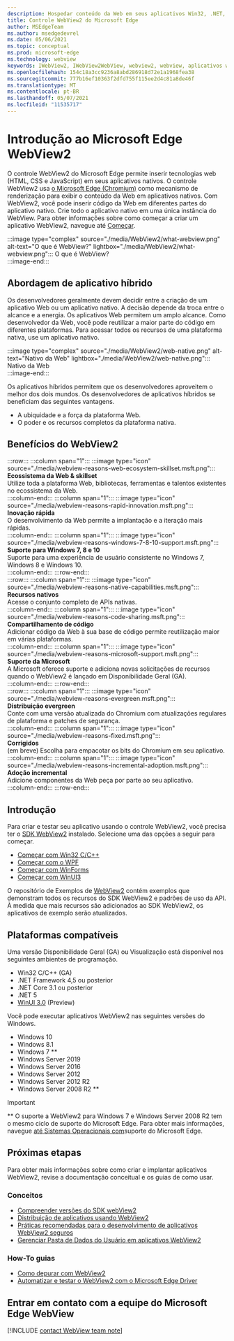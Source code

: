 ```yaml
---
description: Hospedar conteúdo da Web em seus aplicativos Win32, .NET, UWP com o controle Microsoft Edge WebView2
title: Controle WebView2 do Microsoft Edge
author: MSEdgeTeam
ms.author: msedgedevrel
ms.date: 05/06/2021
ms.topic: conceptual
ms.prod: microsoft-edge
ms.technology: webview
keywords: IWebView2, IWebView2WebView, webview2, webview, aplicativos win32, win32, edge, ICoreWebView2, CoreWebView2, ICoreWebView2Host, controle de navegador, html de borda, Windows Forms, WinForms, WPF, .NET, WinUI, Project Reunion
ms.openlocfilehash: 154c18a3cc9236a8abd286918d72e1a1968fea38
ms.sourcegitcommit: 777b16ef10363f2dfd755f115ee2d4c81a8de46f
ms.translationtype: MT
ms.contentlocale: pt-BR
ms.lasthandoff: 05/07/2021
ms.locfileid: "11535717"
---
```

# <a name="introduction-to-microsoft-edge-webview2"></a>Introdução ao Microsoft Edge WebView2  

O controle WebView2 do Microsoft Edge permite inserir tecnologias web \(HTML, CSS e JavaScript\) em seus aplicativos nativos.  O controle WebView2 usa [o Microsoft Edge (Chromium)][MicrosoftedgeinsiderMain] como mecanismo de renderização para exibir o conteúdo da Web em aplicativos nativos.  Com WebView2, você pode inserir código da Web em diferentes partes do aplicativo nativo.  Crie todo o aplicativo nativo em uma única instância do WebView.  Para obter informações sobre como começar a criar um aplicativo WebView2, navegue até [Começar](#get-started).  

:::image type="complex" source="./media/WebView2/what-webview.png" alt-text="O que é WebView?" lightbox="./media/WebView2/what-webview.png":::
   O que é WebView?  
:::image-end:::    

## <a name="hybrid-app-approach"></a>Abordagem de aplicativo híbrido  

Os desenvolvedores geralmente devem decidir entre a criação de um aplicativo Web ou um aplicativo nativo.  A decisão depende da troca entre o alcance e a energia.  Os aplicativos Web permitem um amplo alcance.  Como desenvolvedor da Web, você pode reutilizar a maior parte do código em diferentes plataformas.  Para acessar todos os recursos de uma plataforma nativa, use um aplicativo nativo.  

:::image type="complex" source="./media/WebView2/web-native.png" alt-text="Nativo da Web" lightbox="./media/WebView2/web-native.png":::
   Nativo da Web  
:::image-end:::    

Os aplicativos híbridos permitem que os desenvolvedores aproveitem o melhor dos dois mundos.  Os desenvolvedores de aplicativos híbridos se beneficiam das seguintes vantagens.  

*   A ubiquidade e a força da plataforma Web.  
*   O poder e os recursos completos da plataforma nativa.  
    
## <a name="webview2-benefits"></a>Benefícios do WebView2   

<!--  
:::image type="complex" source="./media/WebView2/webview-reasons.png" alt-text="WebView reasons" lightbox="./media/WebView2/webview-reasons.png":::
   WebView reasons  
:::image-end:::    
-->  

:::row:::
   :::column span="1":::
      :::image type="icon" source="./media/webview-reasons-web-ecosystem-skillset.msft.png":::  
      **Ecossistema da Web \& skillset**  
      Utilize toda a plataforma Web, bibliotecas, ferramentas e talentos existentes no ecossistema da Web.  
   :::column-end:::
   :::column span="1":::
      :::image type="icon" source="./media/webview-reasons-rapid-innovation.msft.png":::  
      **Inovação rápida**  
      O desenvolvimento da Web permite a implantação e a iteração mais rápidas.  
   :::column-end:::
   :::column span="1":::
      :::image type="icon" source="./media/webview-reasons-windows-7-8-10-support.msft.png":::  
      **Suporte para Windows 7, 8 e 10**  
      Suporte para uma experiência de usuário consistente no Windows 7, Windows 8 e Windows 10.  
   :::column-end:::
:::row-end:::  
:::row:::
   :::column span="1":::
      :::image type="icon" source="./media/webview-reasons-native-capabilities.msft.png":::  
      **Recursos nativos**  
      Acesse o conjunto completo de APIs nativas.  
   :::column-end:::
   :::column span="1":::
      :::image type="icon" source="./media/webview-reasons-code-sharing.msft.png":::  
      **Compartilhamento de código**  
      Adicionar código da Web à sua base de código permite reutilização maior em várias plataformas.  
   :::column-end:::
   :::column span="1":::
      :::image type="icon" source="./media/webview-reasons-microsoft-support.msft.png":::  
      **Suporte da Microsoft**  
      A Microsoft oferece suporte e adiciona novas solicitações de recursos quando o WebView2 é lançado em Disponibilidade Geral \(GA\).  
   :::column-end:::
:::row-end:::  
:::row:::
   :::column span="1":::
      :::image type="icon" source="./media/webview-reasons-evergreen.msft.png":::  
      **Distribuição evergreen**  
      Conte com uma versão atualizada do Chromium com atualizações regulares de plataforma e patches de segurança.  
   :::column-end:::
   :::column span="1":::
      :::image type="icon" source="./media/webview-reasons-fixed.msft.png":::  
      **Corrigidos**  
      \(em breve\) Escolha para empacotar os bits do Chromium em seu aplicativo.  
   :::column-end:::
   :::column span="1":::
      :::image type="icon" source="./media/webview-reasons-incremental-adoption.msft.png":::  
      **Adoção incremental**  
      Adicione componentes da Web peça por parte ao seu aplicativo.  
   :::column-end:::
:::row-end:::  

## <a name="get-started"></a>Introdução  

Para criar e testar seu aplicativo usando o controle WebView2, você precisa ter <!--both [Microsoft Edge (Chromium)][MicrosoftedgeinsiderDownload] and  -->o [SDK WebView2][NugetPackagesMicrosoftWebWebView2] instalado.  Selecione uma das opções a seguir para começar.  

*   [Começar com Win32 C/C++][Webview2GetStartedWin32]  
*   [Começar com o WPF][Webview2GetStartedWpf]  
*   [Começar com WinForms][Webview2GetStartedWinforms]  
*   [Começar com WinUI3][Webview2GetStartedWinui]  
    
O repositório de Exemplos de [WebView2][GithubMicrosoftedgeWebview2samples] contém exemplos que demonstram todos os recursos do SDK WebView2 e padrões de uso da API.  À medida que mais recursos são adicionados ao SDK WebView2, os aplicativos de exemplo serão atualizados.  

## <a name="supported-platforms"></a>Plataformas compatíveis  

Uma versão Disponibilidade Geral \(GA\) ou Visualização está disponível nos seguintes ambientes de programação.  

*   Win32 C/C++ \(GA\)  
*   .NET Framework 4,5 ou posterior  
*   .NET Core 3.1 ou posterior  
*   .NET 5  
*   [WinUI 3.0][UwpToolkitsWinui3] \(Preview\)  
    
Você pode executar aplicativos WebView2 nas seguintes versões do Windows.  

*   Windows 10  
*   Windows 8.1  
*   Windows 7 \*\*  
*   Windows Server 2019  
*   Windows Server 2016  
*   Windows Server 2012  
*   Windows Server 2012 R2  
*   Windows Server 2008 R2 \*\*  
    
> [!IMPORTANT]
> \*\* O suporte a WebView2 para Windows 7 e Windows Server 2008 R2 tem o mesmo ciclo de suporte do Microsoft Edge.  Para obter mais informações, navegue [até Sistemas Operacionais com][DeployedgeMicrosoftEdgeSupportedOS]suporte do Microsoft Edge.  

## <a name="next-steps"></a>Próximas etapas  

Para obter mais informações sobre como criar e implantar aplicativos WebView2, revise a documentação conceitual e os guias de como usar.  

### <a name="concepts"></a>Conceitos  

*   [Compreender versões do SDK webView2][Webview2ConceptsVersioning]  
*   [Distribuição de aplicativos usando WebView2][Webview2ConceptsDistribution]  
*   [Práticas recomendadas para o desenvolvimento de aplicativos WebView2 seguros][Webview2ConceptsSecurity]  
*   [Gerenciar Pasta de Dados do Usuário em aplicativos WebView2][Webview2ConceptsUserDataFolder]  
 
### <a name="how-to-guides"></a>How-To guias  

*   [Como depurar com WebView2][Webview2HowToDebug]  
*   [Automatizar e testar o WebView2 com o Microsoft Edge Driver][Webview2HowToWebdriver]  

## <a name="getting-in-touch-with-the-microsoft-edge-webview-team"></a>Entrar em contato com a equipe do Microsoft Edge WebView  

[!INCLUDE [contact WebView team note](./includes/contact-webview-team-note.md)]  

<!-- links -->  

[Webview2ConceptsDistribution]: ./concepts/distribution.md "Distribuição de aplicativos usando webView2 | Microsoft Docs"  
[Webview2ConceptsSecurity]: ./concepts/security.md "Práticas recomendadas para desenvolver aplicativos WebView2 seguros | Microsoft Docs"  
[Webview2ConceptsUserDataFolder]: ./concepts/user-data-folder.md "Gerenciar a pasta de dados do usuário | Microsoft Docs"  
[Webview2ConceptsVersioning]: ./concepts/versioning.md "Entenda as versões do SDK do WebView2 | Microsoft Docs"  
[Webview2GetStartedWin32]: ./get-started/win32.md "Começar com WebView2 | Microsoft Docs"  
[Webview2GetStartedWinforms]: ./get-started/winforms.md "Começar a trabalhar com o WebView2 em aplicativos do Windows Forms (Visualização) | Microsoft Docs"  
[Webview2GetStartedWinui]: ./get-started/winui.md "Começar a trabalhar com WebView2 no WinUI3 (Visualização) | Microsoft Docs"  
[Webview2GetStartedWpf]: ./get-started/wpf.md "Começar com WebView2 no WPF (Visualização) | Microsoft Docs"  
[Webview2HowToDebug]: ./how-to/debug.md "Como depurar com webView2 | Microsoft Docs"  
[Webview2HowToWebdriver]: ./how-to/webdriver.md "Automatizar e testar o WebView2 com o Microsoft Edge Driver | Microsoft Docs"  
[Webview2ReleaseNotes]: ./release-notes.md "Notas de versão do SDK WebView2 | Microsoft Docs"  

[UwpToolkitsWinui3]: /uwp/toolkits/winui3/index "Windows UI Library 3 Preview 2 (Julho de 2020) | Microsoft Docs"  

[DeployedgeMicrosoftEdgeSupportedOS]: /deployedge/microsoft-edge-supported-operating-systems "Sistemas operacionais com suporte do Microsoft Edge | Microsoft Docs"  

[GithubMicrosoftedgeWebview2samples]: https://github.com/MicrosoftEdge/WebView2Samples "Exemplos de WebView2 - MicrosoftEdge/WebView2Samples | GitHub"  
[GithubMicrosoftedgeWebviewfeddback]: https://github.com/MicrosoftEdge/WebViewFeedback "Comentários do WebView - MicrosoftEdge/WebViewFeedback | GitHub"  

[MicrosoftedgeinsiderMain]: https://www.microsoftedgeinsider.com "Microsoft Edge Insider"  
[MicrosoftedgeinsiderDownload]: https://www.microsoftedgeinsider.com/download "Baixar o Microsoft Edge Insider"  

[NugetPackagesMicrosoftWebWebView2]: https://www.nuget.org/packages/Microsoft.Web.WebView2 "Microsoft.Web.WebView2 | Galeria NuGet"  
